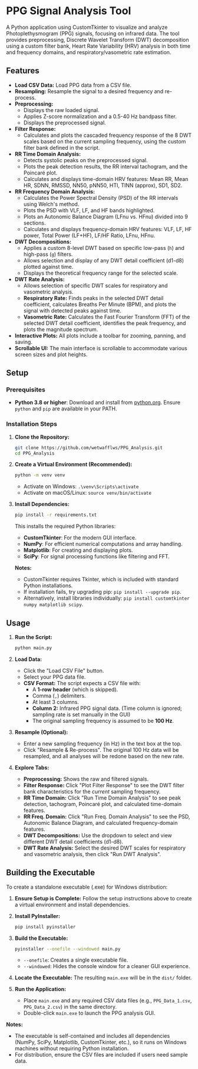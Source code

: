 # PPG Signal Analysis Tool

A Python application using CustomTkinter to visualize and analyze Photoplethysmogram (PPG) signals, focusing on infrared data. The tool provides preprocessing, Discrete Wavelet Transform (DWT) decomposition using a custom filter bank, Heart Rate Variability (HRV) analysis in both time and frequency domains, and respiratory/vasometric rate estimation.

## Features

* **Load CSV Data:** Load PPG data from a CSV file.
* **Resampling:** Resample the signal to a desired frequency and re-process.
* **Preprocessing:**
    * Displays the raw loaded signal.
    * Applies Z-score normalization and a 0.5-40 Hz bandpass filter.
    * Displays the preprocessed signal.
* **Filter Response:**
    * Calculates and plots the cascaded frequency response of the 8 DWT scales based on the current sampling frequency, using the custom filter bank defined in the script.
* **RR Time Domain Analysis:**
    * Detects systolic peaks on the preprocessed signal.
    * Plots the peak detection results, the RR interval tachogram, and the Poincaré plot.
    * Calculates and displays time-domain HRV features: Mean RR, Mean HR, SDNN, RMSSD, NN50, pNN50, HTI, TINN (approx), SD1, SD2.
* **RR Frequency Domain Analysis:**
    * Calculates the Power Spectral Density (PSD) of the RR intervals using Welch's method.
    * Plots the PSD with VLF, LF, and HF bands highlighted.
    * Plots an Autonomic Balance Diagram (LFnu vs. HFnu) divided into 9 sections.
    * Calculates and displays frequency-domain HRV features: VLF, LF, HF power, Total Power (LF+HF), LF/HF Ratio, LFnu, HFnu.
* **DWT Decompositions:**
    * Applies a custom 8-level DWT based on specific low-pass (`h`) and high-pass (`g`) filters.
    * Allows selection and display of any DWT detail coefficient (d1-d8) plotted against time.
    * Displays the theoretical frequency range for the selected scale.
* **DWT Rate Analysis:**
    * Allows selection of specific DWT scales for respiratory and vasometric analysis.
    * **Respiratory Rate:** Finds peaks in the selected DWT detail coefficient, calculates Breaths Per Minute (BPM), and plots the signal with detected peaks against time.
    * **Vasometric Rate:** Calculates the Fast Fourier Transform (FFT) of the selected DWT detail coefficient, identifies the peak frequency, and plots the magnitude spectrum.
* **Interactive Plots:** All plots include a toolbar for zooming, panning, and saving.
* **Scrollable UI:** The main interface is scrollable to accommodate various screen sizes and plot heights.

## Setup

### Prerequisites
- **Python 3.8 or higher**: Download and install from [python.org](https://www.python.org/downloads/). Ensure `python` and `pip` are available in your PATH.

### Installation Steps

1.  **Clone the Repository:**
    ```bash
    git clone https://github.com/wetwafflws/PPG_Analysis.git
    cd PPG_Analysis 
    ```

2.  **Create a Virtual Environment (Recommended):**
    ```bash
    python -m venv venv
    ```
    * Activate on Windows: `.\venv\Scripts\activate`
    * Activate on macOS/Linux: `source venv/bin/activate`

3.  **Install Dependencies:**
    ```bash
    pip install -r requirements.txt
    ```
    This installs the required Python libraries:
    - **CustomTkinter**: For the modern GUI interface.
    - **NumPy**: For efficient numerical computations and array handling.
    - **Matplotlib**: For creating and displaying plots.
    - **SciPy**: For signal processing functions like filtering and FFT.

    **Notes:**
    - CustomTkinter requires Tkinter, which is included with standard Python installations.
    - If installation fails, try upgrading pip: `pip install --upgrade pip`.
    - Alternatively, install libraries individually: `pip install customtkinter numpy matplotlib scipy`.

## Usage

1.  **Run the Script:**
    ```bash
    python main.py
    ```

2.  **Load Data:**
    * Click the "Load CSV File" button.
    * Select your PPG data file.
    * **CSV Format:** The script expects a CSV file with:
        * A **1-row header** (which is skipped).
        * Comma (`,`) delimiters.
        * At least 3 columns.
        * **Column 2:** Infrared PPG signal data. (Time column is ignored; sampling rate is set manually in the GUI)
        * The original sampling frequency is assumed to be **100 Hz**.

3.  **Resample (Optional):**
    * Enter a new sampling frequency (in Hz) in the text box at the top.
    * Click "Resample & Re-process". The original 100 Hz data will be resampled, and all analyses will be redone based on the new rate.

4.  **Explore Tabs:**
    * **Preprocessing:** Shows the raw and filtered signals.
    * **Filter Response:** Click "Plot Filter Response" to see the DWT filter bank characteristics for the *current* sampling frequency.
    * **RR Time Domain:** Click "Run Time Domain Analysis" to see peak detection, tachogram, Poincaré plot, and calculated time-domain features.
    * **RR Freq. Domain:** Click "Run Freq. Domain Analysis" to see the PSD, Autonomic Balance Diagram, and calculated frequency-domain features.
    * **DWT Decompositions:** Use the dropdown to select and view different DWT detail coefficients (d1-d8).
    * **DWT Rate Analysis:** Select the desired DWT scales for respiratory and vasometric analysis, then click "Run DWT Analysis".

## Building the Executable

To create a standalone executable (.exe) for Windows distribution:

1. **Ensure Setup is Complete:** Follow the setup instructions above to create a virtual environment and install dependencies.

2. **Install PyInstaller:**
   ```bash
   pip install pyinstaller
   ```

3. **Build the Executable:**
   ```bash
   pyinstaller --onefile --windowed main.py
   ```
   - `--onefile`: Creates a single executable file.
   - `--windowed`: Hides the console window for a cleaner GUI experience.

4. **Locate the Executable:** The resulting `main.exe` will be in the `dist/` folder.

5. **Run the Application:**
   - Place `main.exe` and any required CSV data files (e.g., `PPG_Data_1.csv`, `PPG_Data_2.csv`) in the same directory.
   - Double-click `main.exe` to launch the PPG analysis GUI.

**Notes:**
- The executable is self-contained and includes all dependencies (NumPy, SciPy, Matplotlib, CustomTkinter, etc.), so it runs on Windows machines without requiring Python installation.
- For distribution, ensure the CSV files are included if users need sample data.

